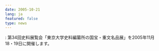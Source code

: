 ```yaml
---
date: 2005-10-21
lang: ja
featured: false
type: news
---
```

: 第34回史料展覧会「東京大学史料編纂所の国宝・重文名品展」を2005年11月18・19日に開催します。

